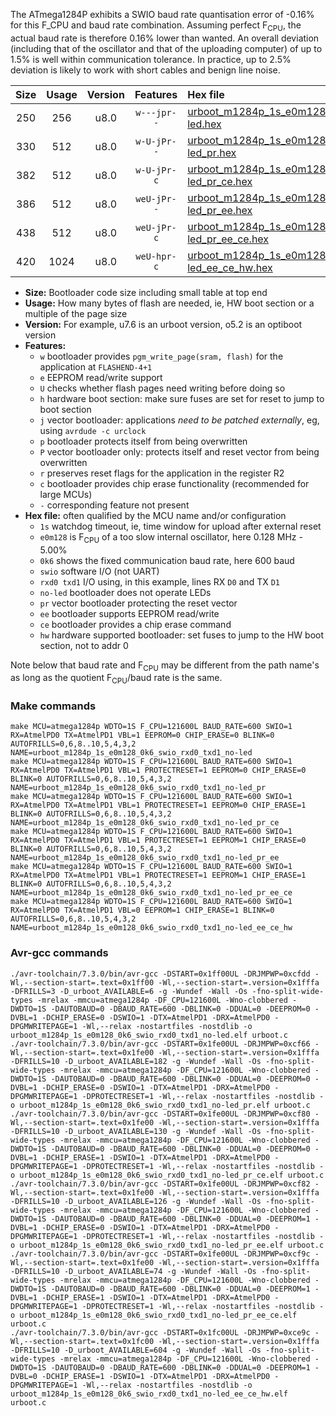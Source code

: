 The ATmega1284P exhibits a SWIO baud rate quantisation error of -0.16% for this F_CPU and baud rate combination. Assuming perfect F<sub>CPU</sub>, the actual baud rate is therefore 0.16% lower than wanted. An overall deviation (including that of the oscillator and that of the uploading computer) of up to 1.5% is well within communication tolerance. In practice, up to 2.5% deviation is likely to work with short cables and benign line noise.

|Size|Usage|Version|Features|Hex file|
|:-:|:-:|:-:|:-:|:--|
|250|256|u8.0|`w---jpr--`|[urboot_m1284p_1s_e0m128_0k6_swio_rxd0_txd1_no-led.hex](https://raw.githubusercontent.com/stefanrueger/urboot.hex/main/boards/moteinomega/atmega1284p/watchdog_1_s/internal_oscillator_e-5.00%25/%2B0m128000_hz/%2B%2B%2B0k6_baud/uart0_rxd0_txd1/no-led/urboot_m1284p_1s_e0m128_0k6_swio_rxd0_txd1_no-led.hex)|
|330|512|u8.0|`w-U-jPr--`|[urboot_m1284p_1s_e0m128_0k6_swio_rxd0_txd1_no-led_pr.hex](https://raw.githubusercontent.com/stefanrueger/urboot.hex/main/boards/moteinomega/atmega1284p/watchdog_1_s/internal_oscillator_e-5.00%25/%2B0m128000_hz/%2B%2B%2B0k6_baud/uart0_rxd0_txd1/no-led/urboot_m1284p_1s_e0m128_0k6_swio_rxd0_txd1_no-led_pr.hex)|
|382|512|u8.0|`w-U-jPr-c`|[urboot_m1284p_1s_e0m128_0k6_swio_rxd0_txd1_no-led_pr_ce.hex](https://raw.githubusercontent.com/stefanrueger/urboot.hex/main/boards/moteinomega/atmega1284p/watchdog_1_s/internal_oscillator_e-5.00%25/%2B0m128000_hz/%2B%2B%2B0k6_baud/uart0_rxd0_txd1/no-led/urboot_m1284p_1s_e0m128_0k6_swio_rxd0_txd1_no-led_pr_ce.hex)|
|386|512|u8.0|`weU-jPr--`|[urboot_m1284p_1s_e0m128_0k6_swio_rxd0_txd1_no-led_pr_ee.hex](https://raw.githubusercontent.com/stefanrueger/urboot.hex/main/boards/moteinomega/atmega1284p/watchdog_1_s/internal_oscillator_e-5.00%25/%2B0m128000_hz/%2B%2B%2B0k6_baud/uart0_rxd0_txd1/no-led/urboot_m1284p_1s_e0m128_0k6_swio_rxd0_txd1_no-led_pr_ee.hex)|
|438|512|u8.0|`weU-jPr-c`|[urboot_m1284p_1s_e0m128_0k6_swio_rxd0_txd1_no-led_pr_ee_ce.hex](https://raw.githubusercontent.com/stefanrueger/urboot.hex/main/boards/moteinomega/atmega1284p/watchdog_1_s/internal_oscillator_e-5.00%25/%2B0m128000_hz/%2B%2B%2B0k6_baud/uart0_rxd0_txd1/no-led/urboot_m1284p_1s_e0m128_0k6_swio_rxd0_txd1_no-led_pr_ee_ce.hex)|
|420|1024|u8.0|`weU-hpr-c`|[urboot_m1284p_1s_e0m128_0k6_swio_rxd0_txd1_no-led_ee_ce_hw.hex](https://raw.githubusercontent.com/stefanrueger/urboot.hex/main/boards/moteinomega/atmega1284p/watchdog_1_s/internal_oscillator_e-5.00%25/%2B0m128000_hz/%2B%2B%2B0k6_baud/uart0_rxd0_txd1/no-led/urboot_m1284p_1s_e0m128_0k6_swio_rxd0_txd1_no-led_ee_ce_hw.hex)|

- **Size:** Bootloader code size including small table at top end
- **Usage:** How many bytes of flash are needed, ie, HW boot section or a multiple of the page size
- **Version:** For example, u7.6 is an urboot version, o5.2 is an optiboot version
- **Features:**
  + `w` bootloader provides `pgm_write_page(sram, flash)` for the application at `FLASHEND-4+1`
  + `e` EEPROM read/write support
  + `U` checks whether flash pages need writing before doing so
  + `h` hardware boot section: make sure fuses are set for reset to jump to boot section
  + `j` vector bootloader: applications *need to be patched externally*, eg, using `avrdude -c urclock`
  + `p` bootloader protects itself from being overwritten
  + `P` vector bootloader only: protects itself and reset vector from being overwritten
  + `r` preserves reset flags for the application in the register R2
  + `c` bootloader provides chip erase functionality (recommended for large MCUs)
  + `-` corresponding feature not present
- **Hex file:** often qualified by the MCU name and/or configuration
  + `1s` watchdog timeout, ie, time window for upload after external reset
  + `e0m128` is F<sub>CPU</sub> of a too slow internal oscillator, here 0.128 MHz - 5.00%
  + `0k6` shows the fixed communication baud rate, here 600 baud
  + `swio` software I/O (not UART)
  + `rxd0 txd1` I/O using, in this example, lines RX `D0` and TX `D1`
  + `no-led` bootloader does not operate LEDs
  + `pr` vector bootloader protecting the reset vector
  + `ee` bootloader supports EEPROM read/write
  + `ce` bootloader provides a chip erase command
  + `hw` hardware supported bootloader: set fuses to jump to the HW boot section, not to addr 0


Note below that baud rate and F<sub>CPU</sub> may be different from the path name's as long as the quotient F<sub>CPU</sub>/baud rate is the same.

### Make commands
```
make MCU=atmega1284p WDTO=1S F_CPU=121600L BAUD_RATE=600 SWIO=1 RX=AtmelPD0 TX=AtmelPD1 VBL=1 EEPROM=0 CHIP_ERASE=0 BLINK=0 AUTOFRILLS=0,6,8..10,5,4,3,2 NAME=urboot_m1284p_1s_e0m128_0k6_swio_rxd0_txd1_no-led
make MCU=atmega1284p WDTO=1S F_CPU=121600L BAUD_RATE=600 SWIO=1 RX=AtmelPD0 TX=AtmelPD1 VBL=1 PROTECTRESET=1 EEPROM=0 CHIP_ERASE=0 BLINK=0 AUTOFRILLS=0,6,8..10,5,4,3,2 NAME=urboot_m1284p_1s_e0m128_0k6_swio_rxd0_txd1_no-led_pr
make MCU=atmega1284p WDTO=1S F_CPU=121600L BAUD_RATE=600 SWIO=1 RX=AtmelPD0 TX=AtmelPD1 VBL=1 PROTECTRESET=1 EEPROM=0 CHIP_ERASE=1 BLINK=0 AUTOFRILLS=0,6,8..10,5,4,3,2 NAME=urboot_m1284p_1s_e0m128_0k6_swio_rxd0_txd1_no-led_pr_ce
make MCU=atmega1284p WDTO=1S F_CPU=121600L BAUD_RATE=600 SWIO=1 RX=AtmelPD0 TX=AtmelPD1 VBL=1 PROTECTRESET=1 EEPROM=1 CHIP_ERASE=0 BLINK=0 AUTOFRILLS=0,6,8..10,5,4,3,2 NAME=urboot_m1284p_1s_e0m128_0k6_swio_rxd0_txd1_no-led_pr_ee
make MCU=atmega1284p WDTO=1S F_CPU=121600L BAUD_RATE=600 SWIO=1 RX=AtmelPD0 TX=AtmelPD1 VBL=1 PROTECTRESET=1 EEPROM=1 CHIP_ERASE=1 BLINK=0 AUTOFRILLS=0,6,8..10,5,4,3,2 NAME=urboot_m1284p_1s_e0m128_0k6_swio_rxd0_txd1_no-led_pr_ee_ce
make MCU=atmega1284p WDTO=1S F_CPU=121600L BAUD_RATE=600 SWIO=1 RX=AtmelPD0 TX=AtmelPD1 VBL=0 EEPROM=1 CHIP_ERASE=1 BLINK=0 AUTOFRILLS=0,6,8..10,5,4,3,2 NAME=urboot_m1284p_1s_e0m128_0k6_swio_rxd0_txd1_no-led_ee_ce_hw
```

### Avr-gcc commands
```
./avr-toolchain/7.3.0/bin/avr-gcc -DSTART=0x1ff00UL -DRJMPWP=0xcfdd -Wl,--section-start=.text=0x1ff00 -Wl,--section-start=.version=0x1fffa -DFRILLS=3 -D_urboot_AVAILABLE=6 -g -Wundef -Wall -Os -fno-split-wide-types -mrelax -mmcu=atmega1284p -DF_CPU=121600L -Wno-clobbered -DWDTO=1S -DAUTOBAUD=0 -DBAUD_RATE=600 -DBLINK=0 -DDUAL=0 -DEEPROM=0 -DVBL=1 -DCHIP_ERASE=0 -DSWIO=1 -DTX=AtmelPD1 -DRX=AtmelPD0 -DPGMWRITEPAGE=1 -Wl,--relax -nostartfiles -nostdlib -o urboot_m1284p_1s_e0m128_0k6_swio_rxd0_txd1_no-led.elf urboot.c
./avr-toolchain/7.3.0/bin/avr-gcc -DSTART=0x1fe00UL -DRJMPWP=0xcf66 -Wl,--section-start=.text=0x1fe00 -Wl,--section-start=.version=0x1fffa -DFRILLS=10 -D_urboot_AVAILABLE=182 -g -Wundef -Wall -Os -fno-split-wide-types -mrelax -mmcu=atmega1284p -DF_CPU=121600L -Wno-clobbered -DWDTO=1S -DAUTOBAUD=0 -DBAUD_RATE=600 -DBLINK=0 -DDUAL=0 -DEEPROM=0 -DVBL=1 -DCHIP_ERASE=0 -DSWIO=1 -DTX=AtmelPD1 -DRX=AtmelPD0 -DPGMWRITEPAGE=1 -DPROTECTRESET=1 -Wl,--relax -nostartfiles -nostdlib -o urboot_m1284p_1s_e0m128_0k6_swio_rxd0_txd1_no-led_pr.elf urboot.c
./avr-toolchain/7.3.0/bin/avr-gcc -DSTART=0x1fe00UL -DRJMPWP=0xcf80 -Wl,--section-start=.text=0x1fe00 -Wl,--section-start=.version=0x1fffa -DFRILLS=10 -D_urboot_AVAILABLE=130 -g -Wundef -Wall -Os -fno-split-wide-types -mrelax -mmcu=atmega1284p -DF_CPU=121600L -Wno-clobbered -DWDTO=1S -DAUTOBAUD=0 -DBAUD_RATE=600 -DBLINK=0 -DDUAL=0 -DEEPROM=0 -DVBL=1 -DCHIP_ERASE=1 -DSWIO=1 -DTX=AtmelPD1 -DRX=AtmelPD0 -DPGMWRITEPAGE=1 -DPROTECTRESET=1 -Wl,--relax -nostartfiles -nostdlib -o urboot_m1284p_1s_e0m128_0k6_swio_rxd0_txd1_no-led_pr_ce.elf urboot.c
./avr-toolchain/7.3.0/bin/avr-gcc -DSTART=0x1fe00UL -DRJMPWP=0xcf82 -Wl,--section-start=.text=0x1fe00 -Wl,--section-start=.version=0x1fffa -DFRILLS=10 -D_urboot_AVAILABLE=126 -g -Wundef -Wall -Os -fno-split-wide-types -mrelax -mmcu=atmega1284p -DF_CPU=121600L -Wno-clobbered -DWDTO=1S -DAUTOBAUD=0 -DBAUD_RATE=600 -DBLINK=0 -DDUAL=0 -DEEPROM=1 -DVBL=1 -DCHIP_ERASE=0 -DSWIO=1 -DTX=AtmelPD1 -DRX=AtmelPD0 -DPGMWRITEPAGE=1 -DPROTECTRESET=1 -Wl,--relax -nostartfiles -nostdlib -o urboot_m1284p_1s_e0m128_0k6_swio_rxd0_txd1_no-led_pr_ee.elf urboot.c
./avr-toolchain/7.3.0/bin/avr-gcc -DSTART=0x1fe00UL -DRJMPWP=0xcf9c -Wl,--section-start=.text=0x1fe00 -Wl,--section-start=.version=0x1fffa -DFRILLS=10 -D_urboot_AVAILABLE=74 -g -Wundef -Wall -Os -fno-split-wide-types -mrelax -mmcu=atmega1284p -DF_CPU=121600L -Wno-clobbered -DWDTO=1S -DAUTOBAUD=0 -DBAUD_RATE=600 -DBLINK=0 -DDUAL=0 -DEEPROM=1 -DVBL=1 -DCHIP_ERASE=1 -DSWIO=1 -DTX=AtmelPD1 -DRX=AtmelPD0 -DPGMWRITEPAGE=1 -DPROTECTRESET=1 -Wl,--relax -nostartfiles -nostdlib -o urboot_m1284p_1s_e0m128_0k6_swio_rxd0_txd1_no-led_pr_ee_ce.elf urboot.c
./avr-toolchain/7.3.0/bin/avr-gcc -DSTART=0x1fc00UL -DRJMPWP=0xce9c -Wl,--section-start=.text=0x1fc00 -Wl,--section-start=.version=0x1fffa -DFRILLS=10 -D_urboot_AVAILABLE=604 -g -Wundef -Wall -Os -fno-split-wide-types -mrelax -mmcu=atmega1284p -DF_CPU=121600L -Wno-clobbered -DWDTO=1S -DAUTOBAUD=0 -DBAUD_RATE=600 -DBLINK=0 -DDUAL=0 -DEEPROM=1 -DVBL=0 -DCHIP_ERASE=1 -DSWIO=1 -DTX=AtmelPD1 -DRX=AtmelPD0 -DPGMWRITEPAGE=1 -Wl,--relax -nostartfiles -nostdlib -o urboot_m1284p_1s_e0m128_0k6_swio_rxd0_txd1_no-led_ee_ce_hw.elf urboot.c
```

